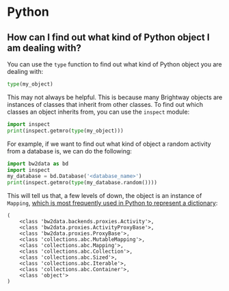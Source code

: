 # Python

## How can I find out what kind of Python object I am dealing with?

You can use the `type` function to find out what kind of Python object you are dealing with:

```python
type(my_object)
```

This may not always be helpful. This is because many Brightway objects are instances of classes that inherit from other classes. To find out which classes an object inherits from, you can use the `inspect` module:

```python
import inspect
print(inspect.getmro(type(my_object)))
```

For example, if we want to find out what kind of object a random activity from a database is, we can do the following:

```python
import bw2data as bd
import inspect
my_database = bd.Database('<database_name>')
print(inspect.getmro(type(my_database.random())))
```

This will tell us that, a few levels of down, the object is an instance of `Mapping`, [which is most frequently used in Python to represent a dictionary](https://docs.python.org/3/library/stdtypes.html#mapping-types-dict):

```
(
    <class 'bw2data.backends.proxies.Activity'>,
    <class 'bw2data.proxies.ActivityProxyBase'>,
    <class 'bw2data.proxies.ProxyBase'>,
    <class 'collections.abc.MutableMapping'>,
    <class 'collections.abc.Mapping'>,
    <class 'collections.abc.Collection'>,
    <class 'collections.abc.Sized'>,
    <class 'collections.abc.Iterable'>,
    <class 'collections.abc.Container'>,
    <class 'object'>
)
```